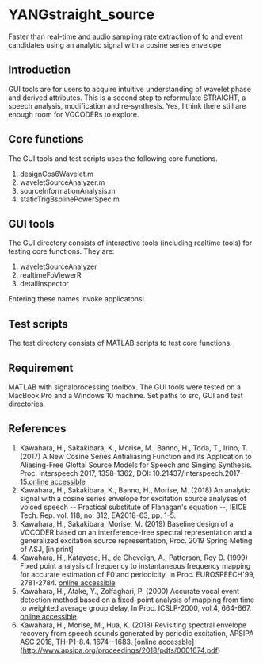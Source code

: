 # YANGstraight_source
Faster than real-time and audio sampling rate extraction of fo and event candidates
using an analytic signal with a cosine series envelope

## Introduction

GUI tools are for users to acquire intuitive understanding of wavelet phase and derived attributes. This is a second step to reformulate STRAIGHT, a speech analysis, modification and re-synthesis. Yes, I think there still are enough room for VOCODERs to explore.

## Core functions

The GUI tools and test scripts uses the following core functions.

1. designCos6Wavelet.m
2. waveletSourceAnalyzer.m
3. sourceInformationAnalysis.m
4. staticTrigBsplinePowerSpec.m

## GUI tools

The GUI directory consists of interactive tools (including realtime tools) for testing core functions. They are:

1. waveletSourceAnalyzer
2. realtimeFoViewerR
3. detailInspector

Entering these names invoke applicatonsl.

## Test scripts

The test directory consists of MATLAB scripts to test core functions.

## Requirement

MATLAB with signalprocessing toolbox. The GUI tools were tested on a MacBook Pro and a Windows 10 machine. Set paths to src, GUI and test directories.

## References

1. Kawahara, H., Sakakibara, K., Morise, M., Banno, H., Toda, T., Irino, T. (2017) A New Cosine Series Antialiasing Function and its Application to Aliasing-Free Glottal Source Models for Speech and Singing Synthesis. Proc. Interspeech 2017, 1358-1362, DOI: 10.21437/Interspeech.2017-15.[online accessible](https://www.isca-speech.org/archive/Interspeech_2017/pdfs/0015.PDF)
2. Kawahara, H., Sakakibara, K., Banno, H., Morise, M.  (2018) An analytic signal with a cosine series envelope for excitation source analyses of voiced speech -- Practical substitute of Flanagan's equation --, IEICE Tech. Rep. vol. 118, no. 312, EA2018-63, pp. 1-5.
3. Kawahara, H., Sakakibara, Morise, M.  (2019) Baseline design of a VOCODER based on an interference-free spectral representation and a generalized excitation source representation, Proc. 2019 Spring Meting of ASJ,  [in print]
4. Kawahara, H., Katayose, H., de Cheveign, A., Patterson, Roy D. (1999) Fixed point analysis of frequency to instantaneous frequency mapping for accurate estimation of F0 and periodicity, In Proc. EUROSPEECH'99, 2781-2784. [online accessible](https://www.isca-speech.org/archive/archive_papers/eurospeech_1999/e99_2781.pdf)
5. Kawahara, H., Atake, Y., Zolfaghari, P. (2000) Accurate vocal event detection method based on a fixed-point analysis of mapping from time to weighted average group delay, In Proc. ICSLP-2000, vol.4, 664-667. [online accessible](https://www.isca-speech.org/archive/archive_papers/icslp_2000/i00_4664.pdf)
6. Kawahara, H., Morise, M., Hua, K. (2018) Revisiting spectral envelope recovery from speech sounds generated by periodic excitation, APSIPA ASC 2018, TH-P1-8.4. 1674--1683. [online accessble] (http://www.apsipa.org/proceedings/2018/pdfs/0001674.pdf)

